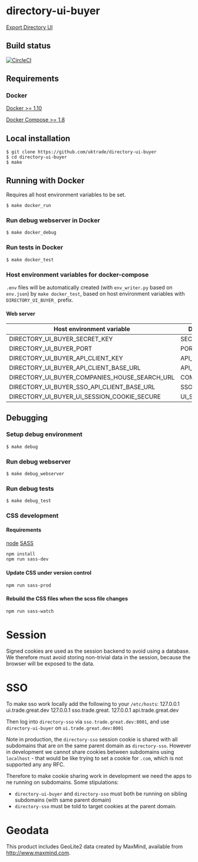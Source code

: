 # directory-ui-buyer
[Export Directory UI](https://www.directory.exportingisgreat.gov.uk/)

## Build status

[![CircleCI](https://circleci.com/gh/uktrade/directory-ui-buyer/tree/master.svg?style=svg)](https://circleci.com/gh/uktrade/directory-ui-buyer/tree/master)

## Requirements

### Docker
[Docker >= 1.10](https://docs.docker.com/engine/installation/)

[Docker Compose >= 1.8](https://docs.docker.com/compose/install/)


## Local installation

    $ git clone https://github.com/uktrade/directory-ui-buyer
    $ cd directory-ui-buyer
    $ make

## Running with Docker
Requires all host environment variables to be set.

    $ make docker_run

### Run debug webserver in Docker

    $ make docker_debug

### Run tests in Docker

    $ make docker_test

### Host environment variables for docker-compose
``.env`` files will be automatically created (with ``env_writer.py`` based on ``env.json``) by ``make docker_test``, based on host environment variables with ``DIRECTORY_UI_BUYER_`` prefix.

#### Web server
| Host environment variable | Docker environment variable  |
| ------------- | ------------- |
| DIRECTORY_UI_BUYER_SECRET_KEY | SECRET_KEY |
| DIRECTORY_UI_BUYER_PORT | PORT |
| DIRECTORY_UI_BUYER_API_CLIENT_KEY | API_CLIENT_KEY |
| DIRECTORY_UI_BUYER_API_CLIENT_BASE_URL | API_CLIENT_BASE_URL |
| DIRECTORY_UI_BUYER_COMPANIES_HOUSE_SEARCH_URL | COMPANIES_HOUSE_SEARCH_URL |
| DIRECTORY_UI_BUYER_SSO_API_CLIENT_BASE_URL | SSO_API_CLIENT_BASE_URL |
| DIRECTORY_UI_BUYER_UI_SESSION_COOKIE_SECURE | UI_SESSION_COOKIE_SECURE |

## Debugging

### Setup debug environment

    $ make debug

### Run debug webserver

    $ make debug_webserver

### Run debug tests

    $ make debug_test

### CSS development

#### Requirements
[node](https://nodejs.org/en/download/)
[SASS](http://sass-lang.com/)

```bash
npm install
npm run sass-dev
```

#### Update CSS under version control

```bash
npm run sass-prod
```

#### Rebuild the CSS files when the scss file changes

```bash
npm run sass-watch
```

# Session

Signed cookies are used as the session backend to avoid using a database. We therefore must avoid storing non-trivial data in the session, because the browser will be exposed to the data.


# SSO
To make sso work locally add the following to your `/etc/hosts`:
127.0.0.1 ui.trade.great.dev
127.0.0.1 sso.trade.great.
127.0.0.1 api.trade.great.dev

Then log into `directory-sso` via `sso.trade.great.dev:8001`, and use `directory-ui-buyer` on `ui.trade.great.dev:8001`

Note in production, the `directory-sso` session cookie is shared with all subdomains that are on the same parent domain as `directory-sso`. However in development we cannot share cookies between subdomains using `localhost` - that would be like trying to set a cookie for `.com`, which is not supported any any RFC.

Therefore to make cookie sharing work in development we need the apps to ne running on subdomains. Some stipulations:
 - `directory-ui-buyer` and `directory-sso` must both be running on sibling subdomains (with same parent domain)
 - `directory-sso` must be told to target cookies at the parent domain.

# Geodata

This product includes GeoLite2 data created by MaxMind, available from
<a href="http://www.maxmind.com">http://www.maxmind.com</a>.
